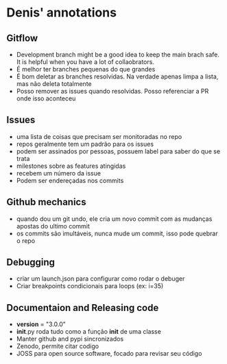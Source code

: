 # Denis' annotations

## Gitflow

- Development branch might be a good idea to keep the main brach safe. It is helpful when you have a lot of collaobrators.
- É melhor ter branches pequenas do que grandes
- É bom deletar as branches resolvidas. Na verdade apenas limpa a lista, mas não deleta totalmente
- Posso remover as issues quando resolvidas. Posso referenciar a PR onde isso aconteceu

## Issues
- uma lista de coisas que precisam ser monitoradas no repo
- repos geralmente tem um padrão para os issues
- podem ser assinados por pessoas, possuem label para saber do que se trata
- milestones sobre as features atingidas
- recebem um número da issue
- Podem ser endereçadas nos commits

## Github mechanics
- quando dou um git undo, ele cria um novo commit com as mudanças apostas do ultimo commit
- os commits são imultáveis, nunca mude um commit, isso pode quebrar o repo


## Debugging
- criar um launch.json para configurar como rodar o debuger
- Criar breakpoints condicionais para loops (ex: i=35)

## Documentaion and Releasing code
- __version__ = "3.0.0"
- __init__.py roda tudo como a função __init__ de uma classe
- Manter github and pypi sincronizados
- Zenodo, permite citar codigo
- JOSS para open source software, focado para revisar seu código


